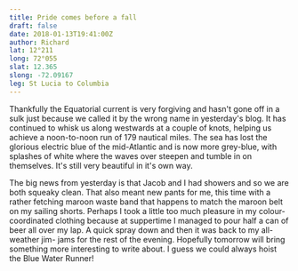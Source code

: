 ```yaml
---
title: Pride comes before a fall
draft: false
date: 2018-01-13T19:41:00Z
author: Richard
lat: 12°211
long: 72°055
slat: 12.365
slong: -72.09167
leg: St Lucia to Columbia 
---
```

Thankfully the Equatorial current is very forgiving and hasn't gone off in a sulk just because 
we called it by the wrong name in yesterday's blog. It has continued to whisk us along 
westwards at a couple of knots, helping us achieve a noon-to-noon run of 179 nautical miles. 
The sea has lost the glorious electric blue of the mid-Atlantic and is now more grey-blue, with 
splashes of white where the waves over steepen and tumble in on themselves. It's still very 
beautiful in it's own way.

The big news from yesterday is that Jacob and I had showers and so we are both squeaky 
clean. That also meant new pants for me, this time with a rather fetching maroon waste band 
that happens to match the maroon belt on my sailing shorts. Perhaps I took a little too much 
pleasure in my colour-coordinated clothing because at suppertime I managed to pour half a 
can of beer all over my lap. A quick spray down and then it was back to my all-weather jim-
jams for the rest of the evening. Hopefully tomorrow will bring something more interesting 
to write about. I guess we could always hoist the Blue Water Runner!
